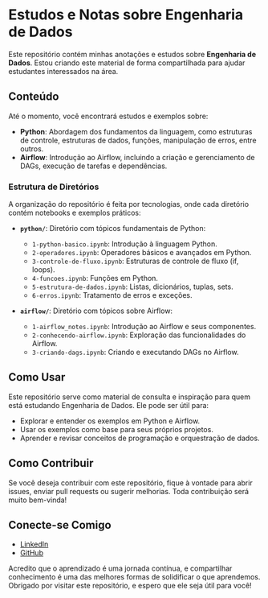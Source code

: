 # Estudos e Notas sobre Engenharia de Dados

Este repositório contém minhas anotações e estudos sobre **Engenharia de Dados**. Estou criando este material de forma compartilhada para ajudar estudantes interessados na área.

## Conteúdo

Até o momento, você encontrará estudos e exemplos sobre:

- **Python**: Abordagem dos fundamentos da linguagem, como estruturas de controle, estruturas de dados, funções, manipulação de erros, entre outros.
- **Airflow**: Introdução ao Airflow, incluindo a criação e gerenciamento de DAGs, execução de tarefas e dependências.

### Estrutura de Diretórios

A organização do repositório é feita por tecnologias, onde cada diretório contém notebooks e exemplos práticos:

- **`python/`**: Diretório com tópicos fundamentais de Python:
  - `1-python-basico.ipynb`: Introdução à linguagem Python.
  - `2-operadores.ipynb`: Operadores básicos e avançados em Python.
  - `3-controle-de-fluxo.ipynb`: Estruturas de controle de fluxo (if, loops).
  - `4-funcoes.ipynb`: Funções em Python.
  - `5-estrutura-de-dados.ipynb`: Listas, dicionários, tuplas, sets.
  - `6-erros.ipynb`: Tratamento de erros e exceções.

- **`airflow/`**: Diretório com tópicos sobre Airflow:
  - `1-airflow_notes.ipynb`: Introdução ao Airflow e seus componentes.
  - `2-conhecendo-airflow.ipynb`: Exploração das funcionalidades do Airflow.
  - `3-criando-dags.ipynb`: Criando e executando DAGs no Airflow.

## Como Usar

Este repositório serve como material de consulta e inspiração para quem está estudando Engenharia de Dados. Ele pode ser útil para:

- Explorar e entender os exemplos em Python e Airflow.
- Usar os exemplos como base para seus próprios projetos.
- Aprender e revisar conceitos de programação e orquestração de dados.

## Como Contribuir

Se você deseja contribuir com este repositório, fique à vontade para abrir issues, enviar pull requests ou sugerir melhorias. Toda contribuição será muito bem-vinda!

## Conecte-se Comigo

- [LinkedIn](https://www.linkedin.com/in/maiconc137)
- [GitHub](https://github.com/maiconc137)

Acredito que o aprendizado é uma jornada contínua, e compartilhar conhecimento é uma das melhores formas de solidificar o que aprendemos. Obrigado por visitar este repositório, e espero que ele seja útil para você!
